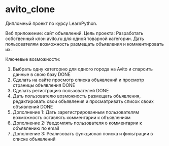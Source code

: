 # avito_clone
Дипломный проект по курсу LearnPython.

Веб приложение: сайт объявлений.
Цель проекта: Разработать собственный клон avito.ru для одной товарной категории. Дать пользователям возможность размещать объявления и комментировать их.

Ключевые возможности:
1. Выбрать одну категорию для одного города на  Avito и спарсить данные в свою базу DONE
2. Сделать на сайте просмотр списка объявлений и просмотр страницы объявления DONE
3. Сделать регистрацию пользователей DONE
4. Дать пользователю возможность размещать объявления, редактировать свои объявления и просматривать список своих объявлений DONE
5. Дополнение 1: Дать зарегистрированным пользователям возможность оставлять комментарии к объявлениям
6. Дополнение 2: Уведомлять пользователя о комментарии к объявлению по email
7. Дополнение 3: Реализовать функционал поиска и фильтрации в списке объявлений
